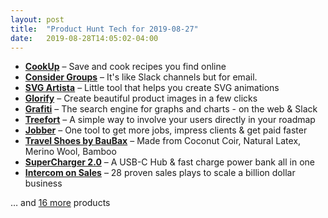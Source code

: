 ```yaml
---
layout: post
title:  "Product Hunt Tech for 2019-08-27"
date:   2019-08-28T14:05:02-04:00
---
```


* **[CookUp](https://www.producthunt.com/posts/cookup?utm_campaign=producthunt-api&utm_medium=api&utm_source=Application%3A+Daily+Digest+RSS+%28ID%3A+3202%29)** – Save and cook recipes you find online
* **[Consider Groups](https://www.producthunt.com/posts/consider-groups?utm_campaign=producthunt-api&utm_medium=api&utm_source=Application%3A+Daily+Digest+RSS+%28ID%3A+3202%29)** – It's like Slack channels but for email.
* **[SVG Artista](https://www.producthunt.com/posts/svg-artista?utm_campaign=producthunt-api&utm_medium=api&utm_source=Application%3A+Daily+Digest+RSS+%28ID%3A+3202%29)** – Little tool that helps you create SVG animations
* **[Glorify](https://www.producthunt.com/posts/glorify-2?utm_campaign=producthunt-api&utm_medium=api&utm_source=Application%3A+Daily+Digest+RSS+%28ID%3A+3202%29)** – Create beautiful product images in a few clicks
* **[Grafiti](https://www.producthunt.com/posts/grafiti-2?utm_campaign=producthunt-api&utm_medium=api&utm_source=Application%3A+Daily+Digest+RSS+%28ID%3A+3202%29)** – The search engine for graphs and charts - on the web & Slack
* **[Treefort](https://www.producthunt.com/posts/treefort-2?utm_campaign=producthunt-api&utm_medium=api&utm_source=Application%3A+Daily+Digest+RSS+%28ID%3A+3202%29)** – A simple way to involve your users directly in your roadmap
* **[Jobber](https://www.producthunt.com/posts/jobber?utm_campaign=producthunt-api&utm_medium=api&utm_source=Application%3A+Daily+Digest+RSS+%28ID%3A+3202%29)** – One tool to get more jobs, impress clients & get paid faster
* **[Travel Shoes by BauBax](https://www.producthunt.com/posts/travel-shoes-by-baubax?utm_campaign=producthunt-api&utm_medium=api&utm_source=Application%3A+Daily+Digest+RSS+%28ID%3A+3202%29)** – Made from Coconut Coir, Natural Latex, Merino Wool, Bamboo
* **[SuperCharger 2.0](https://www.producthunt.com/posts/supercharger-2-0?utm_campaign=producthunt-api&utm_medium=api&utm_source=Application%3A+Daily+Digest+RSS+%28ID%3A+3202%29)** – A USB-C Hub & fast charge power bank all in one
* **[Intercom on Sales](https://www.producthunt.com/posts/intercom-on-sales?utm_campaign=producthunt-api&utm_medium=api&utm_source=Application%3A+Daily+Digest+RSS+%28ID%3A+3202%29)** – 28 proven sales plays to scale a billion dollar business

… and [16 more](https://www.producthunt.com/tech) products